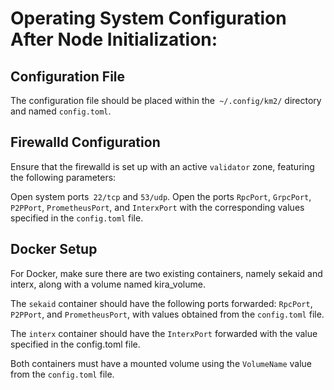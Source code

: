 #  Operating System Configuration After Node Initialization:

## Configuration File

The configuration file should be placed within the` ~/.config/km2/` directory and named `config.toml`.



## Firewalld Configuration

Ensure that the firewalld is set up with an active `validator` zone, featuring the following parameters:

Open system ports` 22/tcp` and `53/udp`.
Open the ports `RpcPort`, `GrpcPort`, `P2PPort`, `PrometheusPort`, and `InterxPort` with the corresponding values specified in the `config.toml` file.



## Docker Setup

For Docker, make sure there are two existing containers, namely sekaid and interx, along with a volume named kira_volume.

The `sekaid` container should have the following ports forwarded: `RpcPort`, `P2PPort`, and `PrometheusPort`, with values obtained from the `config.toml` file.

The `interx` container should have the `InterxPort` forwarded with the value specified in the config.toml file.

Both containers must have a mounted volume using the `VolumeName` value from the `config.toml` file.
	
	
	
	
	